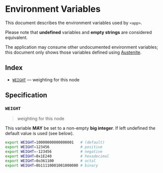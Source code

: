 # Environment Variables

This document describes the environment variables used by `<app>`.

Please note that **undefined** variables and **empty strings** are considered
equivalent.

The application may consume other undocumented environment variables; this
document only shows those variables defined using [Austenite].

[austenite]: https://github.com/eloquent/austenite

## Index

-   [`WEIGHT`](#WEIGHT) — weighting for this node

## Specification

### `WEIGHT`

> weighting for this node

This variable **MAY** be set to a non-empty **big integer**.
If left undefined the default value is used (see below).

```sh
export WEIGHT=10000000000000001   # (default)
export WEIGHT=123456              # positive
export WEIGHT=-123456             # negative
export WEIGHT=0x1E240             # hexadecimal
export WEIGHT=0o361100            # octal
export WEIGHT=0b11110001001000000 # binary
```
